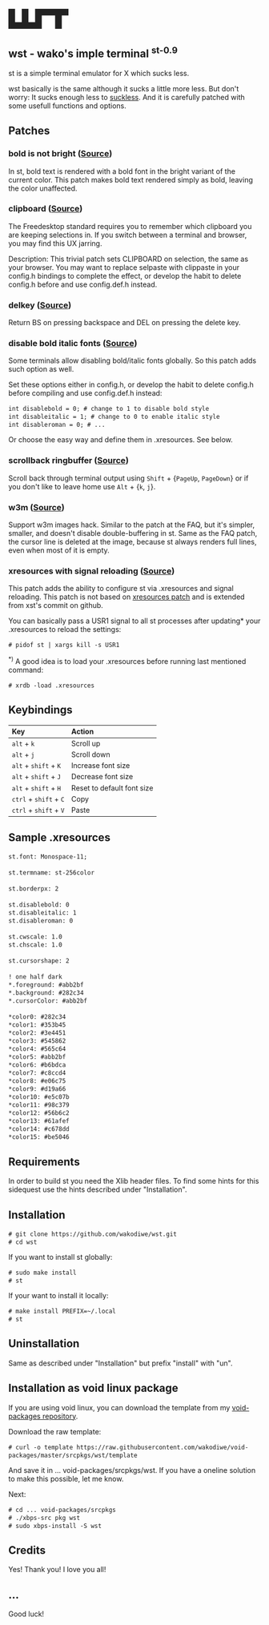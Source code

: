 ![wst](.media/wst.png)

## wst - wako's imple terminal <sup>st-0.9</sup>
st is a simple terminal emulator for X which sucks less.

wst basically is the same although it sucks a little more less. But don't
worry: It sucks enough less to [suckless](https://st.suckless.org). And it
is carefully patched with some usefull functions and options.

## Patches

### bold is not bright ([Source](https://st.suckless.org/patches/bold-is-not-bright))
In st, bold text is rendered with a bold font in the bright variant of the
current color. This patch makes bold text rendered simply as bold, leaving
the color unaffected.

### clipboard ([Source](https://st.suckless.org/patches/clipboard))
The Freedesktop standard requires you to remember which clipboard you are
keeping selections in. If you switch between a terminal and browser, you may
find this UX jarring.

Description: This trivial patch sets CLIPBOARD on selection, the same as
your browser. You may want to replace selpaste with clippaste in your
config.h bindings to complete the effect, or develop the habit to delete
config.h before and use config.def.h instead.

### delkey ([Source](https://st.suckless.org/patches/delkey))
Return BS on pressing backspace and DEL on pressing the delete key.

### disable bold italic fonts ([Source](https://st.suckless.org/patches/disable_bold_italic_fonts))
Some terminals allow disabling bold/italic fonts globally. So this patch
adds such option as well.

Set these options either in config.h, or develop the habit to delete
config.h before compiling and use config.def.h instead:

    int disablebold = 0; # change to 1 to disable bold style
    int disableitalic = 1; # change to 0 to enable italic style
    int disableroman = 0; # ...

Or choose the easy way and define them in .xresources. See below.

### scrollback ringbuffer ([Source](https://st.suckless.org/patches/scrollback))
Scroll back through terminal output using `Shift` + {`PageUp`, `PageDown`}
or if you don't like to leave home use `Alt` + {`k`, `j`}.

### w3m ([Source](https://st.suckless.org/patches/w3m))
Support w3m images hack. Similar to the patch at the FAQ, but it's simpler,
smaller, and doesn't disable double-buffering in st. Same as the FAQ patch,
the cursor line is deleted at the image, because st always renders full
lines, even when most of it is empty.

### xresources with signal reloading ([Source](https://st.suckless.org/patches/xresources-with-reload-signal))

This patch adds the ability to configure st via .xresources and signal
reloading. This patch is not based on [xresources patch](https://st.suckless.org/patches/xresources/xresourcese)
and is extended from xst's commit on github.

You can basically pass a USR1 signal to all st processes after updating* your
.xresources to reload the settings:

    # pidof st | xargs kill -s USR1

<sup>*)</sup> A good idea is to load your .xresources before running last
mentioned command:

    # xrdb -load .xresources

## Keybindings

| Key                    | Action                     |
| :----------------------| :--------------------------|
| `alt` + `k`            | Scroll up                  |
| `alt` + `j`            | Scroll down                |
| `alt` + `shift` + `K`  | Increase font size         |
| `alt` + `shift` + `J`  | Decrease font size         |
| `alt` + `shift` + `H`  | Reset to default font size |
| `ctrl` + `shift` + `C` | Copy                       |
| `ctrl` + `shift` + `V` | Paste                      |

## Sample .xresources

    st.font: Monospace-11;

    st.termname: st-256color

    st.borderpx: 2

    st.disablebold: 0
    st.disableitalic: 1
    st.disableroman: 0

    st.cwscale: 1.0
    st.chscale: 1.0

    st.cursorshape: 2

    ! one half dark
    *.foreground: #abb2bf
    *.background: #282c34
    *.cursorColor: #abb2bf

    *color0: #282c34
    *color1: #353b45
    *color2: #3e4451
    *color3: #545862
    *color4: #565c64
    *color5: #abb2bf
    *color6: #b6bdca
    *color7: #c8ccd4
    *color8: #e06c75
    *color9: #d19a66
    *color10: #e5c07b
    *color11: #98c379
    *color12: #56b6c2
    *color13: #61afef
    *color14: #c678dd
    *color15: #be5046

## Requirements

In order to build st you need the Xlib header files. To find some hints for
this sidequest use the hints described under "Installation".

## Installation

    # git clone https://github.com/wakodiwe/wst.git
    # cd wst

If you want to install st globally:

    # sudo make install
    # st

If your want to install it locally:

    # make install PREFIX=~/.local
    # st

## Uninstallation

Same as described under "Installation" but prefix "install" with "un".

## Installation as void linux package

If you are using void linux, you can download the template from my
[void-packages repository](https://github.com/wakodiwe/void-packages/tree/master/srcpkg).

Download the raw template:

    # curl -o template https://raw.githubusercontent.com/wakodiwe/void-packages/master/srcpkgs/wst/template

And save it in ... void-packages/srcpkgs/wst. If you have a oneline solution
to make this possible, let me know.

Next:

    # cd ... void-packages/srcpkgs
    # ./xbps-src pkg wst
    # sudo xbps-install -S wst

## Credits

Yes! Thank you! I love you all!

## ...

Good luck!
